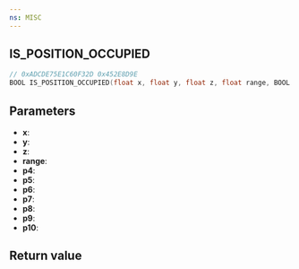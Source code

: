 ```yaml
---
ns: MISC
---
```

## IS_POSITION_OCCUPIED

```c
// 0xADCDE75E1C60F32D 0x452E8D9E
BOOL IS_POSITION_OCCUPIED(float x, float y, float z, float range, BOOL p4, BOOL p5, BOOL p6, BOOL p7, BOOL p8, Any p9, BOOL p10);
```


## Parameters
* **x**: 
* **y**: 
* **z**: 
* **range**: 
* **p4**: 
* **p5**: 
* **p6**: 
* **p7**: 
* **p8**: 
* **p9**: 
* **p10**: 

## Return value
